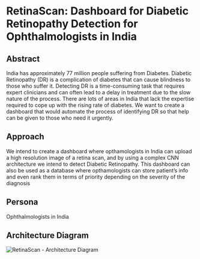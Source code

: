 # RetinaScan: Dashboard for Diabetic Retinopathy Detection for Ophthalmologists in India

## Abstract 
India has approximately 77 million people suffering from Diabetes. Diabetic Retinopathy (DR) is a complication of diabetes that can cause blindness to those who suffer it. Detecting DR is a time-consuming task that requires expert clinicians and can often lead to a delay in treatment due to the slow nature of the process. There are lots of areas in India that lack the expertise required to cope up with the rising rate of diabetes. We want to create a dashboard that would automate the process of identifying DR so that help can be given to those who need it urgently.   	 	

## Approach
We intend to create a dashboard where opthamologists in India can upload a high resolution image of a retina scan, and by using a complex CNN architecture we intend to detect Diabetic Retinopathy. This dashboard can also be used as a database where opthamologists can store patient’s info and even rank them in terms of priority depending on the severity of the diagnosis

## Persona 
Ophthalmologists in India

## Architecture Diagram
![RetinaScan - Architecture Diagram](https://user-images.githubusercontent.com/61460629/110525494-a6b68d80-813a-11eb-9d77-e8fb61727539.jpg)


